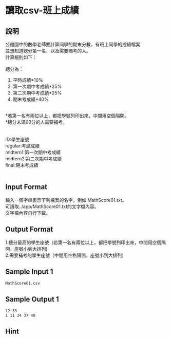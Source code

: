 ﻿# 讀取csv-班上成績 #

## 說明 ##


公館國中的數學老師要計算同學的期末分數，有班上同學的成績檔案<br>
並想知道總分第一名，以及需要補考的人。<br>
計算規則如下：<br>
<br>
總分為：<br>
1. 平時成績*10%<br>
2. 第一次期中考成績*25%<br>
3. 第二次期中考成績*25%<br>
4. 期末考成績*40%<br>
<br>
*若第一名有兩位以上，都把學號列印出來，中間用空個隔開。<br>
*總分未滿60分的人需要補考。<br>
<br>

<br>
ID:學生座號<br>
regular:考試成績<br>
midtern1:第一次期中考成績<br>
midtern2:第二次期中考成績<br>
final:期末考成績<br>
<br>

## Input Format ##

輸入一個字串表示下列檔案的名字。例如 MathScore01.txt。<br>
可讀取../app/MathScore01.txt的文字檔內容。<br>
文字檔內容自行下載。<br>

## Output Format ##

1.總分最高的學生座號（若第一名有兩位以上，都把學號列印出來，中間用空個隔開，座號小到大排列)<br>
2.需要補考的學生座號（中間用空格隔開，座號小到大排列）<br>

## Sample Input 1 ##
```
MathScore01.csv

```

## Sample Output 1 ##
```
12 33
1 11 34 37 40
```

## Hint ##

```

```

